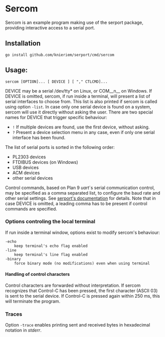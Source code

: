 # Sercom

Sercom is an example program making use of the serport package,
providing interactive access to a serial port.


## Installation

	go install github.com/knieriem/serport/cmd/sercom


## Usage:

	sercom [OPTION]... [ DEVICE ] [ "," CTLCMD]...

DEVICE may be a serial /dev/tty* on Linux, or COM__n__ on Windows.
If DEVICE is omitted, sercom, if run inside a terminal,
will present a list of serial interfaces to choose from.
This list is also printed if sercom is called using option `-list`.
In case only one serial device is found on a system,
sercom will use it directly without asking the user.
There are two special names for DEVICE that trigger specific behaviour:

-	`!` If multiple devices are found, use the first device, without asking.
-	`?` Present a device selection menu in any case,
	even if only one serial interface has been found.

The list of serial ports is sorted in the following order:

-	PL2303 devices
-	FTDIBUS devices (on Windows)
-	USB devices
-	ACM devices
-	other serial devices

Control commands, based on Plan 9 _uart_`s serial communication control,
may be specified as a comma separated list,
to configure the baud rate and other serial settings.
See [serport's documentation][doc] for details.
Note that in case DEVICE is omitted,
a leading comma has to be present if control commands are specified.

[doc]: https://pkg.go.dev/github.com/knieriem/serport#pkg-overview


### Options controling the local terminal

If run inside a terminal window, options exist to modify sercom's behaviour:

	-echo
		keep terminal's echo flag enabled
	-line
		keep terminal's line flag enabled
	-binary
		force binary mode (no modifications) even when using terminal


#### Handling of control characters

Control characters are forwarded without interpretation.
If sercom recognizes that Control-C has been pressed,
the first character (ASCII 03) is sent to the serial device.
If Control-C is pressed again within 250 ms,
this will terminate the program.


### Traces

Option `-trace` enables printing sent and received bytes in hexadecimal notation in _stderr_.

